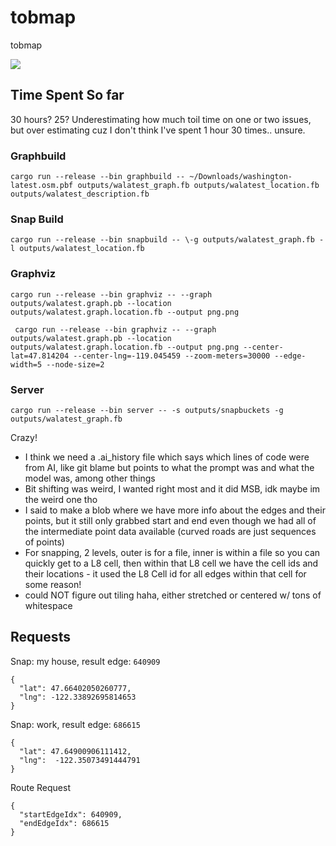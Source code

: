 # tobmap
tobmap

![](png.png)

## Time Spent So far

30 hours? 25? Underestimating how much toil time on one or two issues, but over estimating cuz I don't think I've spent 1 hour 30 times.. unsure.

### Graphbuild

```
cargo run --release --bin graphbuild -- ~/Downloads/washington-latest.osm.pbf outputs/walatest_graph.fb outputs/walatest_location.fb outputs/walatest_description.fb
```

### Snap Build

```
cargo run --release --bin snapbuild -- \-g outputs/walatest_graph.fb -l outputs/walatest_location.fb
```

### Graphviz

```
cargo run --release --bin graphviz -- --graph outputs/walatest.graph.pb --location outputs/walatest.graph.location.fb --output png.png
```

```
 cargo run --release --bin graphviz -- --graph outputs/walatest.graph.pb --location outputs/walatest.graph.location.fb --output png.png --center-lat=47.814204 --center-lng=-119.045459 --zoom-meters=30000 --edge-width=5 --node-size=2
```


### Server

```
cargo run --release --bin server -- -s outputs/snapbuckets -g outputs/walatest_graph.fb
```

Crazy!

- I think we need a .ai_history file which says which lines of code were from AI, like git blame but points to what the prompt was and what the model was, among other things
- Bit shifting was weird, I wanted right most and it did MSB, idk maybe im the weird one tho
- I said to make a blob where we have more info about the edges and their points, but it still only grabbed start and end even though we had all of the intermediate point data available (curved roads are just sequences of points)
- For snapping, 2 levels, outer is for a file, inner is within a file so you can quickly get to a L8 cell, then within that L8 cell we have the cell ids and their locations - it used the L8 Cell id for all edges within that cell for some reason!
- could NOT figure out tiling haha, either stretched or centered w/ tons of whitespace


## Requests

Snap: my house, result edge: `640909`

```
{
  "lat": 47.66402050260777,
  "lng": -122.33892695814653
}
```

Snap: work, result edge: `686615`

```
{
  "lat": 47.64900906111412,
  "lng":  -122.35073491444791
}
```

Route Request

```
{
  "startEdgeIdx": 640909,
  "endEdgeIdx": 686615
}
```